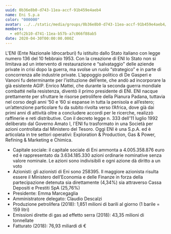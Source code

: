 ```yaml
---
uuid: 0b36e8b0-d743-11ea-accf-91b459e4aeb4
name: Eni S.p.a
color: "000000"
avatar: ../../static/media/groups/0b36e8b0-d743-11ea-accf-91b459e4aeb4/eni-logo.png
members:
  - e0fc2b10-d741-11ea-b57b-a7c066f88ab5
date: 2020-04-30T00:00:00.000Z
---
```


L'ENI (Ente Nazionale Idrocarburi) fu istituito dallo Stato italiano con legge numero 136 del 10 febbraio 1953. Con la creazione di ENI lo Stato non si limitava ad un intervento di restaurazione e “salvataggio” delle aziende private in crisi dopo la guerra, ma svolse un ruolo “strategico” e in parte di concorrenza alle industrie private. L’appoggio politico di De Gasperi e Vanoni fu determinante per l’istituzione dell’ente, che andò ad incorporare la già esistente AGIP. Enrico Mattei, che durante la seconda guerra mondiale combatté nella resistenza, diventò il primo presidente di ENI.
ENI nacque prettamente per sfruttare le risorse petrolifere della Pianura Padana, tuttavia nel corso degli anni ’50 e ’60 si espanse in tutta la penisola e all’estero; un’attenzione particolare fu da subito rivolta verso l’Africa, dove già dai primi anni di attività oltre a concludere accordi per le ricerche, realizzò raffinerie e reti distributive.
Con il decreto legge n. 333 dell'11 luglio 1992 deliberato dal Governo Amato I, l'ENI fu trasformato in una Società per azioni controllata dal Ministero del Tesoro.
Oggi ENI è una S.p.A. ed è articolata in tre settori operativi: Exploration & Production, Gas & Power, Refining & Marketing e Chimica.

- Capitale sociale: il capitale sociale di Eni ammonta a 4.005.358.876 euro ed è rappresentato da 3.634.185.330 azioni ordinarie nominative senza valore nominale. Le azioni sono indivisibili e ogni azione dà diritto a un voto
- Azionisti: gli azionisti di Eni sono 258395. Il maggiore azionista risulta essere il Ministero dell’Economia e delle Finanze in forza della partecipazione detenuta sia direttamente (4,34%) sia attraverso Cassa Depositi e Prestiti SpA (25,76%)
- Presidente: Emma Marcegaglia
- Amministratore delegato: Claudio Descalzi
- Produzione petrolifera (2018): 1,851 milioni di barili al giorno (1 barile = 159 litri)
- Emissioni dirette di gas ad effetto serra (2018): 43,35 milioni di tonnellate
- Fatturato (2018): 76,93 miliardi di €
